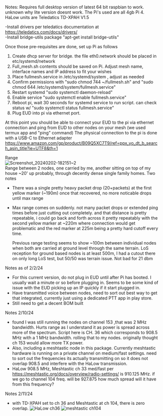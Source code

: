 Notes:
Requires full desktop version of latest 64 bit raspbian to work. unknown why lite version doesnt work. The Pi's used are all 4gb Pi 4. HaLow units are Teledatics TD-XPAH V1.5

  -Install drivers per teledatics documentation at https://teledatics.com/docs/drivers/  <br>
  -Install bridge-utils package "apt-get install bridge-utils" 

Once those pre-requisites are done, set up Pi as follows

1. Create dhcp server for bridge. the file eth0.network should be placed in etc/systemd/network  
2. Full_mesh.sh contents should be saved on Pi. Adjust mesh name, interface names and IP address to fit your wishes
3. Place fullmesh.service in /etc/systemd/system , adjust as needed
4. Confirm permissions with "sudo chmod 744 ~/fullmesh.sh" and "sudo chmod 644 /etc/systemd/system/fullmesh.service"
5. Restart systemd "sudo systemctl daemon-reload"
6. Enable service "sudo systemctl enable fullmesh.service"
7. Reboot pi, wait 30 seconds for systemd service to run script. can check status w/ "sudo systemctl status fullmesh.service"
8. Plug EUD into pi via ethernet port.

At this point you should be able to connect your EUD to the pi via ethernet connection and ping from EUD to other nodes on your mesh (we used termux app and "ping" command)
The physical connection to the pi is done with a USB-C to Ethernet adapter https://www.amazon.com/gp/product/B09Q5XC7T9/ref=ppx_yo_dt_b_search_asin_title?ie=UTF8&th=1 <br>

Range <br>
![Screenshot_20240202-182151~2](https://github.com/NHOQA/TD-XPAH_Mesh/assets/74009174/6343a2c4-ce3f-4fde-83df-91218b7835b7) <br>
Range between 2 nodes, one carried by me, another sitting on top of my house ~20' up probably, through decently dense single family homes. Two notes <br>
- There was a single pretty heavy packet drop (20+packets) at the first yellow marker (~190m) once that recovered, no more noticable drops until max range
- Max range comes on suddenly. not many packet drops or extended ping times before just cutting out completely. and that distance is pretty repeatable, i could go back and forth across it pretty repeatably with the second yellow marker at ~220m where connection would get problematic and the red marker at 225m being a pretty hard cutoff every time.

  Previous range testing seems to show ~100m between individual nodes when both are carried at ground level through the same terrain.
  LoS reception for ground based nodes is at least 500m, I had a cutout there on only long LoS test, but 50/50 was terrain issue.  Not bad for 21 dbm

Notes as of 2/2/24 <br>
- For this current version, do not plug in EUD until after Pi has booted. I usually wait a minute or so before plugging in. Seems to be some kind of issue with the EUD picking up an IP quickly if it start plugged in. <br>
- Have transmitted voice between nodes, need to sort out best way to get that integrated, currently just using a dedicated PTT app in play store.
- Still need to get a decent BOM built

Notes 2/10/24 <br>
- found I was still running the nodes on channel 153 ,that was 2 MHz bandwidth. Hurts range as I understand it as power is spread across more of the spectrum. Script here is CH. 36 which corresponds to 908.5 MHz with a 1 MHz bandwidth. rolling that to my nodes. originally thought ch 153 would allow more TX power.
- Also, including a meshtastic node in this package. Currently meshtastic hardware is running on a private channel on medium/fast settings. need to sort out the frequencies its actually transmitting on so it does not overlap 908.5 and interfere with the HaLow transmission.
- HaLow 908.5 MHz, Meshtastic ch 33 med/fast per https://meshtastic.org/docs/overview/radio-settings/ is 910.125 MHz. if we go to channel 104 freq. will be 927.875  how much spread will it have from this frequency?

Notes 2/11/24 <br>
- with TD-XPAH set to ch 36 and Meshtastic at ch 104, there is zero overlap. 
![HaLow ch36](https://github.com/NHOQA/TD-XPAH_Mesh/assets/74009174/b2013d1a-d43d-41f1-96d7-843739974489)
![meshtastic ch104](https://github.com/NHOQA/TD-XPAH_Mesh/assets/74009174/7d8ed39d-985b-471c-9dcd-49ff503e3885)
